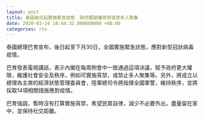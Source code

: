 ```yaml
---
layout: post
title: 泰國後日起實施緊急狀態　政府獲賦權宵禁或禁多人聚集
date: 2020-03-24 18:44:32.000000000 +08:00
categories: rss
---
```


泰國總理巴育宣布，後日起至下月30日，全國實施緊急狀態，應對新型冠狀病毒疫情。

巴育發表電視講話，表示內閣在每周例會中一致通過這項決議，賦予政府更大權限，維護社會安全及秩序，例如可實施宵禁，或禁止多人聚集等。另外，將成立以總理為主席的經濟狀態管理委員會，陸軍總司令將指揮全國軍警，維持秩序，並將採取14項相關措施應對疫情。

巴育強調，暫時沒有打算實施宵禁，希望民眾自律，減少不必要外出，盡量留在家中，並保持社交距離。
